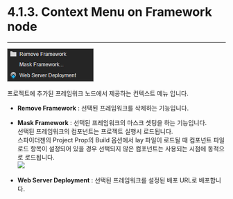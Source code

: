 # 4.1.3. Context Menu on Framework node

---

![](/assets/context-framework-node.png)

프로젝트에 추가된 프레임워크 노드에서 제공하는 컨텍스트 메뉴 입니다.

* **Remove Framework** : 선택된 프레임워크를 삭제하는 기능입니다.

* **Mask Framework** : 선택된 프레임워크의 마스크 셋팅을 하는 기능입니다.  
  선택된 프레임워크의 컴포넌트는 프로젝트 실행시 로드됩니다.  
  스파이더젠의 Project Prop의 Build 옵션에서 lay 파일이 로드될 때 컴포넌트 파일 로드 항목이 설정되어 있을 경우 선택되지 않은 컴포넌트는 사용되는 시점에 동적으로 로드됩니다.  
  ![](/assets/pop-framework-masksetting.png)

* **Web Server Deployment** : 선택된 프레임워크를 설정된 배포 URL로 배포합니다.



